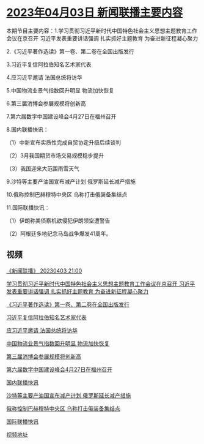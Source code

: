 # [2023年04月03日 新闻联播主要内容](https://tv.cctv.com/lm/xwlb/day/20230403.shtml)

本期节目主要内容：1.学习贯彻习近平新时代中国特色社会主义思想主题教育工作会议在京召开 习近平发表重要讲话强调 扎实抓好主题教育 为奋进新征程凝心聚力

2.《习近平著作选读》第一卷、第二卷在全国出版发行

3.习近平复信阿拉伯知名艺术家代表

4.应习近平邀请 法国总统将访华

5.中国物流业景气指数回升明显 物流加快恢复

6.第三届消博会参展规模将创新高

7.第六届数字中国建设峰会4月27日在福州召开

8.国内联播快讯：

（1）中新宣布实质性完成自贸协定升级后续谈判

（2）3月我国期货市场交易规模稳步提升

（3）我国迎来大范围雨雪天气

9.沙特等主要产油国宣布减产计划 俄罗斯延长减产措施

10.俄称控制巴赫穆特中央区 乌称打击俄装备集结点

11.国际联播快讯：

（1）伊朗称美侦察机欲侵犯伊朗领空遭警告

（2）阿根廷多地纪念马岛战争爆发41周年。

## 视频

[《新闻联播》 20230403 21:00](https://tv.cctv.com/2023/04/03/VIDEvgeqBWNjCI5jn8Qvcqbf230403.shtml)

[学习贯彻习近平新时代中国特色社会主义思想主题教育工作会议在京召开 习近平发表重要讲话强调 扎实抓好主题教育 为奋进新征程凝心聚力](https://tv.cctv.com/2023/04/03/VIDEZhmwS9m4F9H7ykp06Wvp230403.shtml)

[《习近平著作选读》第一卷、第二卷在全国出版发行](https://tv.cctv.com/2023/04/03/VIDErSj5XJzZTfHZQ0ZSRHnz230403.shtml)

[习近平复信阿拉伯知名艺术家代表](https://tv.cctv.com/2023/04/03/VIDEQlZObdQ3EO7ZNv4aaSxb230403.shtml)

[应习近平邀请 法国总统将访华](https://tv.cctv.com/2023/04/03/VIDEPbylTBkaA44UGqoJea69230403.shtml)

[中国物流业景气指数回升明显 物流加快恢复](https://tv.cctv.com/2023/04/03/VIDESswfaz95hX0wXzxgmfm3230403.shtml)

[第三届消博会参展规模将创新高](https://tv.cctv.com/2023/04/03/VIDEBda1znFeZnzOBfuDlYJ3230403.shtml)

[第六届数字中国建设峰会4月27日在福州召开](https://tv.cctv.com/2023/04/03/VIDECuYrtQn8dFGsi4jV7bJH230403.shtml)

[国内联播快讯](https://tv.cctv.com/2023/04/03/VIDESxn6H4dibPNT7DzJnloQ230403.shtml)

[沙特等主要产油国宣布减产计划 俄罗斯延长减产措施](https://tv.cctv.com/2023/04/03/VIDEGb7zvA2f3DRfMnV93ATr230403.shtml)

[俄称控制巴赫穆特中央区 乌称打击俄装备集结点](https://tv.cctv.com/2023/04/03/VIDExpAwdg8mmakmWzih2FaM230403.shtml)

[国际联播快讯](https://tv.cctv.com/2023/04/03/VIDES4x3OfC9jpUmj4zQybLi230403.shtml)

[视频地址](https://tv.cctv.com/lm/xwlb/day/20230403.shtml) 

